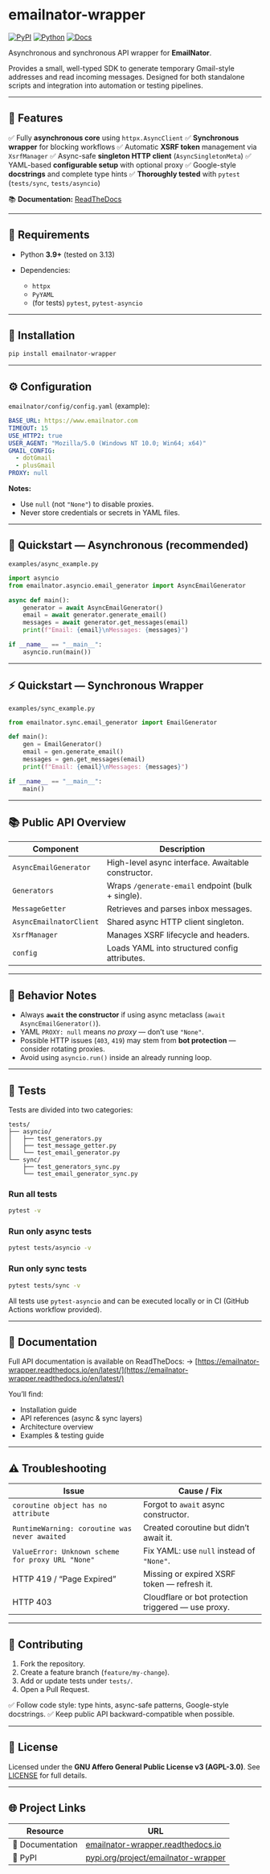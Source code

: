 
# emailnator-wrapper

[![PyPI](https://img.shields.io/pypi/v/emailnator-wrapper.svg?color=blue)](https://pypi.org/project/emailnator-wrapper/)
[![Python](https://img.shields.io/badge/python-3.10%2B-blue.svg)](https://www.python.org/)
[![Docs](https://img.shields.io/badge/docs-online-success)](https://emailnator-wrapper.readthedocs.io/en/latest/)

Asynchronous and synchronous API wrapper for **EmailNator**.

Provides a small, well-typed SDK to generate temporary Gmail-style addresses and read incoming messages.
Designed for both standalone scripts and integration into automation or testing pipelines.

---

## 🚀 Features

✅ Fully **asynchronous core** using `httpx.AsyncClient`
✅ **Synchronous wrapper** for blocking workflows
✅ Automatic **XSRF token** management via `XsrfManager`
✅ Async-safe **singleton HTTP client** (`AsyncSingletonMeta`)
✅ YAML-based **configurable setup** with optional proxy
✅ Google-style **docstrings** and complete type hints
✅ **Thoroughly tested** with `pytest` (`tests/sync`, `tests/asyncio`)

📚 **Documentation:** [ReadTheDocs](https://emailnator-wrapper.readthedocs.io/en/latest/)

---

## 🧩 Requirements

* Python **3.9+** (tested on 3.13)
* Dependencies:

  * `httpx`
  * `PyYAML`
  * (for tests) `pytest`, `pytest-asyncio`

---

## 💾 Installation

```bash
pip install emailnator-wrapper
```

---

## ⚙️ Configuration

`emailnator/config/config.yaml` (example):

```yaml
BASE_URL: https://www.emailnator.com
TIMEOUT: 15
USE_HTTP2: true
USER_AGENT: "Mozilla/5.0 (Windows NT 10.0; Win64; x64)"
GMAIL_CONFIG:
  - dotGmail
  - plusGmail
PROXY: null
```

**Notes:**

* Use `null` (not `"None"`) to disable proxies.
* Never store credentials or secrets in YAML files.

---

## 🚀 Quickstart — Asynchronous (recommended)

`examples/async_example.py`

```python
import asyncio
from emailnator.asyncio.email_generator import AsyncEmailGenerator

async def main():
    generator = await AsyncEmailGenerator()
    email = await generator.generate_email()
    messages = await generator.get_messages(email)
    print(f"Email: {email}\nMessages: {messages}")

if __name__ == "__main__":
    asyncio.run(main())
```

---

## ⚡ Quickstart — Synchronous Wrapper

`examples/sync_example.py`

```python
from emailnator.sync.email_generator import EmailGenerator

def main():
    gen = EmailGenerator()
    email = gen.generate_email()
    messages = gen.get_messages(email)
    print(f"Email: {email}\nMessages: {messages}")

if __name__ == "__main__":
    main()
```

---

## 📚 Public API Overview

| Component               | Description                                        |
| ----------------------- | -------------------------------------------------- |
| `AsyncEmailGenerator`   | High-level async interface. Awaitable constructor. |
| `Generators`            | Wraps `/generate-email` endpoint (bulk + single).  |
| `MessageGetter`         | Retrieves and parses inbox messages.               |
| `AsyncEmailnatorClient` | Shared async HTTP client singleton.                |
| `XsrfManager`           | Manages XSRF lifecycle and headers.                |
| `config`                | Loads YAML into structured config attributes.      |

---

## 🧩 Behavior Notes

* Always **`await` the constructor** if using async metaclass (`await AsyncEmailGenerator()`).
* YAML `PROXY: null` means *no proxy* — don’t use `"None"`.
* Possible HTTP issues (`403`, `419`) may stem from **bot protection** — consider rotating proxies.
* Avoid using `asyncio.run()` inside an already running loop.

---

## 🧪 Tests

Tests are divided into two categories:

```
tests/
├── asyncio/
│   ├── test_generators.py
│   ├── test_message_getter.py
│   └── test_email_generator.py
└── sync/
    ├── test_generators_sync.py
    └── test_email_generator_sync.py
```

### Run all tests

```bash
pytest -v
```

### Run only async tests

```bash
pytest tests/asyncio -v
```

### Run only sync tests

```bash
pytest tests/sync -v
```

All tests use `pytest-asyncio` and can be executed locally or in CI (GitHub Actions workflow provided).

---

## 📘 Documentation

Full API documentation is available on ReadTheDocs:
-> [https://emailnator-wrapper.readthedocs.io/en/latest/](https://emailnator-wrapper.readthedocs.io/en/latest/)

You’ll find:

* Installation guide
* API references (async & sync layers)
* Architecture overview
* Examples & testing guide

---

## ⚠️ Troubleshooting

| Issue                                             | Cause / Fix                                         |
| ------------------------------------------------- | --------------------------------------------------- |
| `coroutine object has no attribute`               | Forgot to `await` async constructor.                |
| `RuntimeWarning: coroutine was never awaited`     | Created coroutine but didn’t await it.              |
| `ValueError: Unknown scheme for proxy URL "None"` | Fix YAML: use `null` instead of `"None"`.           |
| HTTP 419 / “Page Expired”                         | Missing or expired XSRF token — refresh it.         |
| HTTP 403                                          | Cloudflare or bot protection triggered — use proxy. |

---

## 🤝 Contributing

1. Fork the repository.
2. Create a feature branch (`feature/my-change`).
3. Add or update tests under `tests/`.
4. Open a Pull Request.

✅ Follow code style: type hints, async-safe patterns, Google-style docstrings.
✅ Keep public API backward-compatible when possible.

---

## 📄 License

Licensed under the **GNU Affero General Public License v3 (AGPL-3.0)**.
See [LICENSE](./LICENSE) for full details.

---

## 🌐 Project Links

| Resource                  | URL                                                                                       |
| ------------------------- | ----------------------------------------------------------------------------------------- |
| 📘 Documentation          | [emailnator-wrapper.readthedocs.io](https://emailnator-wrapper.readthedocs.io/en/latest/) |
| 🐍 PyPI                   | [pypi.org/project/emailnator-wrapper](https://pypi.org/project/emailnator-wrapper/)       |

